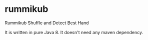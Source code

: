# rummikub
Rummikub Shuffle and Detect Best Hand

It is written in pure Java 8. It doesn't need any maven dependency.

